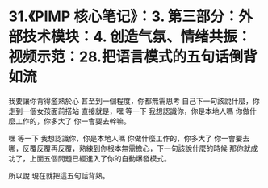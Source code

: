 # 31.《PIMP 核心笔记》：3. 第三部分：外部技术模块：4. 创造气氛、情绪共振：视频示范：28.把语言模式的五句话倒背如流

我要讓你背得濫熟於心 甚至到一個程度，你都無需思考 自己下一句該說什麼，你走到一個女孩面前搭站 直接就是，嘿 等一下 我想認識你，你是本地人嗎 你做什麼工作的，你多大了 你一會要去幹嘛。

嘿 等一下 我想認識你，你是本地人嗎 你做什麼工作的，你多大了 你一會要去哪，反覆反覆再反覆，熟練到你根本無需擔心，下一句該說什麼的時候 那你就成功了，上面五個問題已經進入了你的自動爆發模式。

所以說 現在就把這五句話背熟。